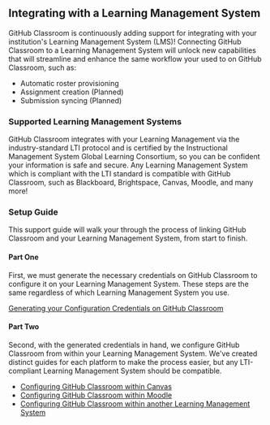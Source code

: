 ## Integrating with a Learning Management System

GitHub Classroom is continuously adding support for integrating with your institution's Learning Management System (LMS)!
Connecting GitHub Classroom to a Learning Management System will unlock new capabilities that will streamline and enhance
the same workflow your used to on GitHub Classroom, such as:

- Automatic roster provisioning
- Assignment creation (Planned)
- Submission syncing (Planned)

### Supported Learning Management Systems

GitHub Classroom integrates with your Learning Management via the industry-standard LTI protocol and is certified by the
Instructional Management System Global Learning Consortium, so you can be confident your information is safe and secure. Any
Learning Management System which is compliant with the LTI standard is compatible with GitHub Classroom, such as Blackboard,
Brightspace, Canvas, Moodle, and many more!

### Setup Guide

This support guide will walk your through the process of linking GitHub Classroom and your Learning Management System, from
start to finish.

#### Part One

First, we must generate the necessary credentials on GitHub Classroom to configure it on your Learning Management System.
These steps are the same regardless of which Learning Management System you use.

[Generating your Configuration Credentials on GitHub Classroom]()

#### Part Two

Second, with the generated credentials in hand, we configure GitHub Classroom from within your Learning Management System.
We've created distinct guides for each platform to make the process easier, but any  LTI-compliant Learning Management System
should be compatible.

- [Configuring GitHub Classroom within Canvas]()
- [Configuring GitHub Classroom within Moodle]()
- [Configuring GitHub Classroom within another Learning Management System]()
